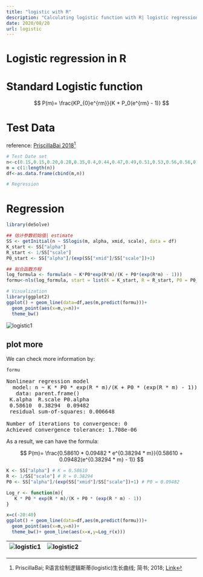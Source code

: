 ```yaml
---
title: "logistic with R"
description: "Calculating logistic function with R| logistic regression| 逻辑斯蒂曲线"
date: 2020/08/20
url: logistic
---
```


# Logistic regression in R

# Standard Logistic function

$$
P(m)= \frac{KP_{0}e^{rm}}{K + P_0(e^{rm} - 1)}
$$

# Test Data

reference: [PriscillaBai 2018](https://www.jianshu.com/p/ed4167c8a5e9)[^1]

[^1]: PriscillaBai; R语言绘制逻辑斯蒂(logistic)生长曲线; 简书; 2018; [Link](https://www.jianshu.com/p/ed4167c8a5e9)
```r
# Test Date set
n<-c(0.15,0.15,0.20,0.28,0.35,0.4,0.44,0.47,0.49,0.51,0.53,0.56,0.56,0.57,0.6,0.58,0.6,0.61,0.6, 0.58,0.54, 0.58)
m = c(1:length(n))
df<-as.data.frame(cbind(m,n))

# Regression
```

# Regression

```r
library(deSolve)

## 估计参数初始值| estimate
SS <- getInitial(n ~ SSlogis(m, alpha, xmid, scale), data = df)
K_start <- SS["alpha"]
R_start <- 1/SS["scale"]
P0_start <- SS["alpha"]/(exp(SS["xmid"]/SS["scale"])+1)

## 拟合函数方程
log_formula <- formula(n ~ K*P0*exp(R*m)/(K + P0*(exp(R*m) - 1)))
formu<-nls(log_formula, start = list(K = K_start, R = R_start, P0 = P0_start))

# Visualization
library(ggplot2)
ggplot() + geom_line(data=df,aes(m,predict(formu)))+
  geom_point(aes(x=m,y=n))+
  theme_bw()
```

![logistic1](https://s1.ax1x.com/2020/08/21/dYctdf.png)


## plot more

We can check more information by:
```r
formu
```
<pre>
Nonlinear regression model
  model: n ~ K * P0 * exp(R * m)/(K + P0 * (exp(R * m) - 1))
   data: parent.frame()
 K.alpha  R.scale P0.alpha
 0.58610  0.38294  0.09482
 residual sum-of-squares: 0.006648

Number of iterations to convergence: 0
Achieved convergence tolerance: 1.708e-06
</pre>

As a result, we can have the formula:

$$
P(m)= \frac{0.58610 * 0.09482 * e^{0.38294 * m}}{0.58610 + 0.09482(e^{0.38294 * m} - 1)}
$$


```r
K <- SS["alpha"] # K = 0.58610
R <- 1/SS["scale"] # R = 0.38294
P0 <- SS["alpha"]/(exp(SS["xmid"]/SS["scale"])+1) # P0 = 0.09482

Log_r <- function(m){
   K * P0 * exp(R * m)/(K + P0 * (exp(R * m) - 1))
}

x=c(-20:40)
ggplot() + geom_line(data=df,aes(m,predict(formu)))+
  geom_point(aes(x=m,y=n))+
  theme_bw()+ geom_line(aes(x=x,y=Log_r(x)))
```

|![logistic1](https://s1.ax1x.com/2020/08/21/dYctdf.png)|![logistic2](https://s1.ax1x.com/2020/08/21/dYcYeP.png)|
|:-:|:-:|
